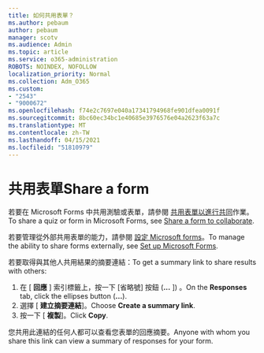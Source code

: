 ```yaml
---
title: 如何共用表單？
ms.author: pebaum
author: pebaum
manager: scotv
ms.audience: Admin
ms.topic: article
ms.service: o365-administration
ROBOTS: NOINDEX, NOFOLLOW
localization_priority: Normal
ms.collection: Adm_O365
ms.custom:
- "2543"
- "9000672"
ms.openlocfilehash: f74e2c7697e040a17341794968fe901dfea0091f
ms.sourcegitcommit: 8bc60ec34bc1e40685e3976576e04a2623f63a7c
ms.translationtype: MT
ms.contentlocale: zh-TW
ms.lasthandoff: 04/15/2021
ms.locfileid: "51810979"
---
```

# <a name="share-a-form"></a><span data-ttu-id="ffc7e-102">共用表單</span><span class="sxs-lookup"><span data-stu-id="ffc7e-102">Share a form</span></span>

<span data-ttu-id="ffc7e-103">若要在 Microsoft Forms 中共用測驗或表單，請參閱 [共用表單以進行共同](https://support.office.com/article/Share-a-form-to-collaborate-d5bb5cf0-8401-4c15-bb8c-8e108cd7e69b)作業。</span><span class="sxs-lookup"><span data-stu-id="ffc7e-103">To share a quiz or form in Microsoft Forms, see [Share a form to collaborate](https://support.office.com/article/Share-a-form-to-collaborate-d5bb5cf0-8401-4c15-bb8c-8e108cd7e69b).</span></span>

<span data-ttu-id="ffc7e-104">若要管理從外部共用表單的能力，請參閱 [設定 Microsoft forms](https://support.office.com/article/set-up-microsoft-forms-cc52287a-4550-464d-9a1b-457bf9df2240)。</span><span class="sxs-lookup"><span data-stu-id="ffc7e-104">To manage the ability to share forms externally, see [Set up Microsoft Forms](https://support.office.com/article/set-up-microsoft-forms-cc52287a-4550-464d-9a1b-457bf9df2240).</span></span> 

<span data-ttu-id="ffc7e-105">若要取得與其他人共用結果的摘要連結：</span><span class="sxs-lookup"><span data-stu-id="ffc7e-105">To get a summary link to share results with others:</span></span>

1. <span data-ttu-id="ffc7e-106">在 [ **回應** ] 索引標籤上，按一下 [省略號] 按鈕 (**...** ]) 。</span><span class="sxs-lookup"><span data-stu-id="ffc7e-106">On the **Responses** tab, click the ellipses button (**...**).</span></span>
3. <span data-ttu-id="ffc7e-107">選擇 [ **建立摘要連結**]。</span><span class="sxs-lookup"><span data-stu-id="ffc7e-107">Choose **Create a summary link**.</span></span>
4. <span data-ttu-id="ffc7e-108">按一下 [ **複製**]。</span><span class="sxs-lookup"><span data-stu-id="ffc7e-108">Click **Copy**.</span></span>

<span data-ttu-id="ffc7e-109">您共用此連結的任何人都可以查看您表單的回應摘要。</span><span class="sxs-lookup"><span data-stu-id="ffc7e-109">Anyone with whom you share this link can view a summary of responses for your form.</span></span>